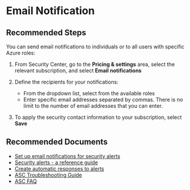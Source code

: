 <properties
  pagetitle="Email Notification&#xD;"
  description="Email Notification"
  ms.author="kawilson,elsagie"
  selfhelptype="Generic"
  supporttopicids="32788554"
  resourcetags=""
  productpesids="15947"
  cloudenvironments="public,fairfax,usnat,ussec"
  articleid="76a61caf-72f4-4686-8696-208b33a7c265"
  ownershipid="Azure_Security_Security_Center" />
# Email Notification

## **Recommended Steps**

You can send email notifications to individuals or to all users with specific Azure roles:

1. From Security Center, go to the **Pricing & settings** area, select the relevant subscription, and select **Email notifications**
2. Define the recipients for your notifications:

    - From the dropdown list, select from the available roles
    - Enter specific email addresses separated by commas. There is no limit to the number of email addresses that you can enter.

3. To apply the security contact information to your subscription, select **Save**

## **Recommended Documents**

- [Set up email notifications for security alerts](https://docs.microsoft.com/azure/security-center/security-center-provide-security-contact-details)
- [Security alerts - a reference guide](https://docs.microsoft.com/azure/security-center/alerts-reference)
- [Create automatic responses to alerts](https://docs.microsoft.com/azure/security-center/workflow-automation)
- [ASC Troubleshooting Guide](https://docs.microsoft.com/azure/security-center/security-center-troubleshooting-guide)
- [ASC FAQ](https://docs.microsoft.com/azure/security-center/security-center-faq)
